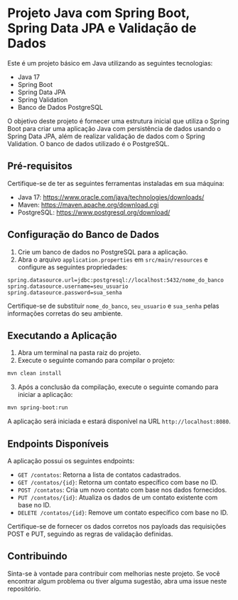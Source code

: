 # Projeto Java com Spring Boot, Spring Data JPA e Validação de Dados

Este é um projeto básico em Java utilizando as seguintes tecnologias:

- Java 17
- Spring Boot
- Spring Data JPA
- Spring Validation
- Banco de Dados PostgreSQL

O objetivo deste projeto é fornecer uma estrutura inicial que utiliza o Spring Boot para criar uma aplicação Java com persistência de dados usando o Spring Data JPA, além de realizar validação de dados com o Spring Validation. O banco de dados utilizado é o PostgreSQL.

## Pré-requisitos

Certifique-se de ter as seguintes ferramentas instaladas em sua máquina:

- Java 17: https://www.oracle.com/java/technologies/downloads/
- Maven: https://maven.apache.org/download.cgi
- PostgreSQL: https://www.postgresql.org/download/

## Configuração do Banco de Dados

1. Crie um banco de dados no PostgreSQL para a aplicação.
2. Abra o arquivo `application.properties` em `src/main/resources` e configure as seguintes propriedades:

```properties
spring.datasource.url=jdbc:postgresql://localhost:5432/nome_do_banco
spring.datasource.username=seu_usuario
spring.datasource.password=sua_senha
```

Certifique-se de substituir `nome_do_banco`, `seu_usuario` e `sua_senha` pelas informações corretas do seu ambiente.

## Executando a Aplicação

1. Abra um terminal na pasta raiz do projeto.
2. Execute o seguinte comando para compilar o projeto:

```bash
mvn clean install
```

3. Após a conclusão da compilação, execute o seguinte comando para iniciar a aplicação:

```bash
mvn spring-boot:run
```

A aplicação será iniciada e estará disponível na URL `http://localhost:8080`.

## Endpoints Disponíveis

A aplicação possui os seguintes endpoints:

- `GET /contatos`: Retorna a lista de contatos cadastrados.
- `GET /contatos/{id}`: Retorna um contato específico com base no ID.
- `POST /contatos`: Cria um novo contato com base nos dados fornecidos.
- `PUT /contatos/{id}`: Atualiza os dados de um contato existente com base no ID.
- `DELETE /contatos/{id}`: Remove um contato específico com base no ID.

Certifique-se de fornecer os dados corretos nos payloads das requisições POST e PUT, seguindo as regras de validação definidas.

## Contribuindo

Sinta-se à vontade para contribuir com melhorias neste projeto. Se você encontrar algum problema ou tiver alguma sugestão, abra uma issue neste repositório.
